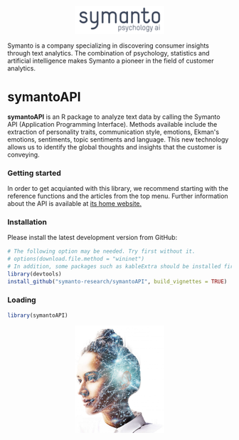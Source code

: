 <br/>

<p align="center">
<img src="man/figures/symanto.png" alt="drawing" width="200"/>
</p>

Symanto is a company specializing in discovering consumer insights through text analytics. The combination of psychology, statistics and artificial intelligence makes Symanto a pioneer in the field of customer analytics. 

# symantoAPI

**symantoAPI** is an R package to analyze text data by calling the Symanto API (Application Programming Interface). Methods available include the extraction of personality traits, communication style, emotions, Ekman's emotions, sentiments, topic sentiments and language. This new technology allows us to identify the global thoughts and insights that the customer is conveying. 

### Getting started 

In order to get acquianted with this library, we recommend starting with the reference functions and the articles from the top menu. Further information about the API is available at [its home website.](https://developers.symanto.net/) 

### Installation

Please install the latest development version from GitHub:

```r
# The following option may be needed. Try first without it.
# options(download.file.method = "wininet") 
# In addition, some packages such as kableExtra should be installed first in order to build the vignettes.
library(devtools)
install_github("symanto-research/symantoAPI", build_vignettes = TRUE)
```
### Loading

```r
library(symantoAPI) 
```

<p align="center">
<img src="man/figures/symanto_background.png" alt="drawing" width="200"/>
</p>
